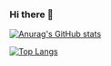 ### Hi there 👋

[![Anurag's GitHub stats](https://github-readme-stats.vercel.app/api?username=andersonpog&theme=dracula)](https://github.com/anuraghazra/github-readme-stats)

[![Top Langs](https://github-readme-stats.vercel.app/api/top-langs/?username=andersonpog&theme=cobalt&langs_count=8&layout=compact)](https://github.com/anuraghazra/github-readme-stats)

<!--
**andersonpog/andersonpog** is a ✨ _special_ ✨ repository because its `README.md` (this file) appears on your GitHub profile.

Here are some ideas to get you started:

- 🔭 I’m currently working on ...
- 🌱 I’m currently learning ...
- 👯 I’m looking to collaborate on ...
- 🤔 I’m looking for help with ...
- 💬 Ask me about ...
- 📫 How to reach me: ...
- 😄 Pronouns: ...
- ⚡ Fun fact: ...
-->
